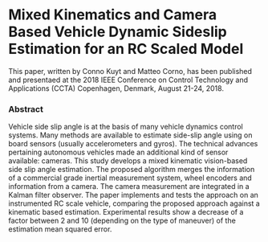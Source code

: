 # Mixed Kinematics and Camera Based Vehicle Dynamic Sideslip Estimation for an RC Scaled Model

This paper, written by Conno Kuyt and Matteo Corno, has been published and presentaed at the 2018 IEEE Conference on Control Technology and Applications (CCTA) Copenhagen, Denmark, August 21-24, 2018.

### Abstract

Vehicle side slip angle is at the basis of many vehicle dynamics control systems. Many methods are available to estimate side-slip angle using on board sensors (usually accelerometers and gyros). The technical advances pertaining autonomous vehicles made an additional kind of sensor available: cameras. This study develops a mixed kinematic vision-based side slip angle estimation. The proposed algorithm merges the information of a commercial grade inertial measurement system, wheel encoders and information from a camera. The camera measurement are integrated in a Kalman filter observer. The paper implements and tests the approach on an instrumented RC scale vehicle, comparing the proposed approach against a kinematic based estimation. Experimental results show a decrease of a factor between 2 and 10 (depending on the type of maneuver) of the estimation mean squared error.

